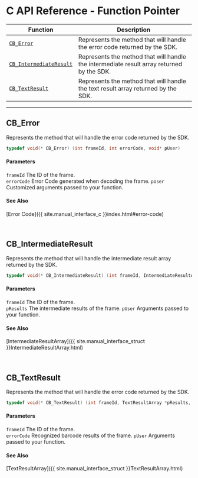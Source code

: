 
# C API Reference - Function Pointer

  | Function | Description |
  |----------|-------------|
  | [`CB_Error`](function-points/index.md#cb_error) | Represents the method that will handle the error code returned by the SDK. |
  | [`CB_IntermediateResult`](function-points/index.md#cb_intermediateresult) | Represents the method that will handle the intermediate result array returned by the SDK. |
  | [`CB_TextResult`](function-points/index.md#cb_textresult) | Represents the method that will handle the text result array returned by the SDK. | 
  
---
 




## CB_Error
Represents the method that will handle the error code returned by the SDK.

```c
typedef void(* CB_Error) (int frameId, int errorCode, void* pUser)
```   
   
#### Parameters
`frameId` 	The ID of the frame.  
`errorCode` Error Code generated when decoding the frame.
`pUser` Customized arguments passed to your function.

#### See Also
[Error Code]({{ site.manual_interface_c }}index.html#error-code)

&nbsp;





## CB_IntermediateResult
Represents the method that will handle the intermediate result array returned by the SDK.

```c
typedef void(* CB_IntermediateResult) (int frameId, IntermediateResultArray* pResults, void* pUser)
```   
   
#### Parameters
`frameId` 	The ID of the frame.  
`pResults` The intermediate results of the frame.
`pUser` Arguments passed to your function.

#### See Also
[IntermediateResultArray]({{ site.manual_interface_struct }}IntermediateResultArray.html)

&nbsp;





## CB_TextResult
Represents the method that will handle the error code returned by the SDK.

```c
typedef void(* CB_TextResult) (int frameId, TextResultArray *pResults, void *pUser)
```   
   
#### Parameters
`frameId` 	The ID of the frame.  
`errorCode` Recognized barcode results of the frame.
`pUser` Arguments passed to your function.

#### See Also
[TextResultArray]({{ site.manual_interface_struct }}TextResultArray.html)

&nbsp;


